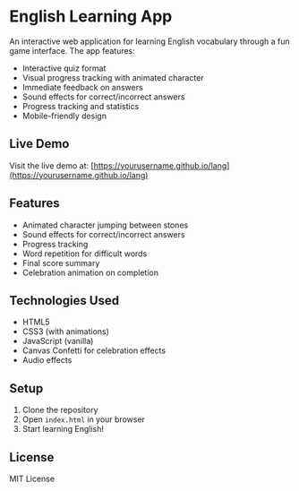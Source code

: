 # English Learning App

An interactive web application for learning English vocabulary through a fun game interface. The app features:

- Interactive quiz format
- Visual progress tracking with animated character
- Immediate feedback on answers
- Sound effects for correct/incorrect answers
- Progress tracking and statistics
- Mobile-friendly design

## Live Demo

Visit the live demo at: [https://yourusername.github.io/lang](https://yourusername.github.io/lang)

## Features

- Animated character jumping between stones
- Sound effects for correct/incorrect answers
- Progress tracking
- Word repetition for difficult words
- Final score summary
- Celebration animation on completion

## Technologies Used

- HTML5
- CSS3 (with animations)
- JavaScript (vanilla)
- Canvas Confetti for celebration effects
- Audio effects

## Setup

1. Clone the repository
2. Open `index.html` in your browser
3. Start learning English!

## License

MIT License 
